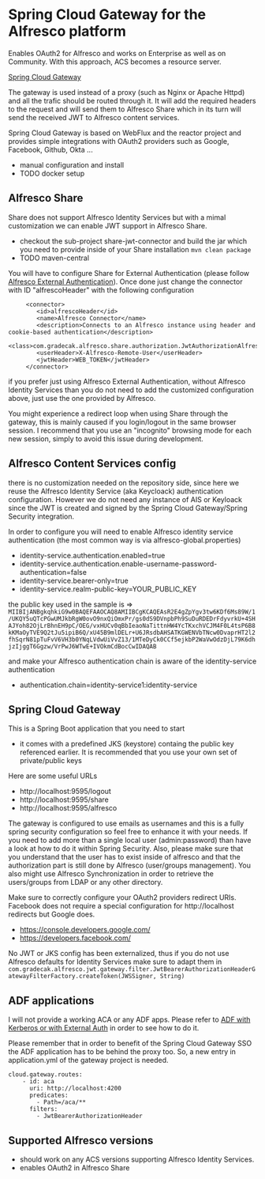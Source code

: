 
Spring Cloud Gateway for the Alfresco platform
===
Enables OAuth2 for Alfresco and works on Enterprise as well as on Community. With this approach, ACS becomes a resource server.

[Spring Cloud Gateway](https://spring.io/projects/spring-cloud-gateway)

The gateway is used instead of a proxy (such as Nginx or Apache Httpd) and all the trafic should be routed through it. It will add the required headers to the request
and will send them to Alfresco Share which in its turn will send the received JWT to Alfresco content services.

Spring Cloud Gateway is based on WebFlux and the reactor project and provides simple integrations with OAuth2 providers such as Google, Facebook, Github, Okta ...

- manual configuration and install
- TODO docker setup

Alfresco Share
-
Share does not support Alfresco Identity Services but with a mimal customization we can enable JWT support in Alfresco Share.
* checkout the sub-project share-jwt-connector and build the jar which you need to provide inside of your Share installation
`mvn clean package`
* TODO maven-central

You will have to configure Share for External Authentication (please follow [Alfresco External Authentication](https://docs.alfresco.com/6.2/tasks/auth-alfrescoexternal-sso.html)). Once done just change the connector with ID "alfrescoHeader" with the following configuration

         <connector>
            <id>alfrescoHeader</id>
            <name>Alfresco Connector</name>
            <description>Connects to an Alfresco instance using header and cookie-based authentication</description>
            <class>com.gradecak.alfresco.share.authorization.JwtAuthorizationAlfrescoConnector</class>
            <userHeader>X-Alfresco-Remote-User</userHeader>
            <jwtHeader>WEB_TOKEN</jwtHeader>
         </connector>

if you prefer just using Alfresco External Authentication, without Alfresco Identity Services than you do not need to add the customized configuration above, just use the one provided by Alfresco.

You might experience a redirect loop when using Share through the gateway, this is mainly caused if you login/logout in the same browser session. I recommend that you use an "incognito" browsing mode for each new session, simply to avoid this issue during development.

Alfresco Content Services config
-
there is no customization needed on the repository side, since here we reuse the Alfresco Identity Service (aka Keycloack) authentication configuration. However we do not need any instance of AIS or Keyloack since the JWT is created and signed by the Spring Cloud Gateway/Spring Security integration.

In order to configure you will need to enable Alfresco identity service authentication (the most common way is via alfresco-global.properties)
* identity-service.authentication.enabled=true
* identity-service.authentication.enable-username-password-authentication=false
* identity-service.bearer-only=true
* identity-service.realm-public-key=YOUR_PUBLIC_KEY

the public key used in the sample is => `MIIBIjANBgkqhkiG9w0BAQEFAAOCAQ8AMIIBCgKCAQEAsR2E4gZpYgv3tw6KDf6Ms89W/1/UKQY5uQTcPGwUMJkbRgW0ovO9nxQiOmxPr/gs0dS9DVnpbPh9SuDuRDEDrFdyvrkU+4SHAJYoh82OjLrBhnEH9pC/OEG/vxHUCv0qBbIeaoNaTittnHW4YcTKxchVCJM4F0L4tsP6B8kKMaOyTVE9Q2tJu5ipiB6Q/xU45B9mlDELr+U6JRsdbAHSATKGWENVbTNcw0DvaprHT2l2fhSqrN81pTuFvV6VH3b0YNqLVdwUiVvZ13/1MTeDyCk0CCf5ejkbP2WaVwOdzDjL79K6dhjzIjggT6Ggzw/VrPwJ6WTwE+IVOkmCdBocCwIDAQAB`

and make your Alfresco authentication chain is aware of the identity-service authentication
* authentication.chain=identity-service1:identity-service

Spring Cloud Gateway
-
This is a Spring Boot application that you need to start

* it comes with a predefined JKS (keystore) containg the public key referenced earlier. It is recommended that you use your own set of private/public keys

Here are some useful URLs
* http://localhost:9595/logout
* http://localhost:9595/share
* http://localhost:9595/alfresco

The gateway is configured to use emails as usernames and this is a fully spring security configuration so feel free to enhance it with your needs. If you need to add more than a single local user (admin:password) than have a look at how to do it within Spring Security. Also, please make sure that you understand that the user has to exist inside of alfresco and that the authorization part is still done by Alfresco (user/groups management). You also might use Alfresco Synchronization in order to retrieve the users/groups from LDAP or any other directory.

Make sure to correctly configure your OAuth2 providers redirect URIs. Facebook does not require a special configuration for http://localhost redirects but Google does.
* https://console.developers.google.com/
* https://developers.facebook.com/

No JWT or JKS config has been externalized, thus if you do not use Alfresco defaults for Identity Services make sure to adapt them in `com.gradecak.alfresco.jwt.gateway.filter.JwtBearerAuthorizationHeaderGatewayFilterFactory.createToken(JWSSigner, String)`

ADF applications
-
I will not provide a working ACA or any ADF apps. Please refer to [ADF with Kerberos or with External Auth](https://www.alfresco.com/abn/adf/docs/user-guide/kerberos/) in order to see how to do it.

Please remember that in order to benefit of the Spring Cloud Gateway SSO the ADF application has to be behind the proxy too. So, a new entry in application.yml of the gateway project is needed.

    cloud.gateway.routes:
        - id: aca
          uri: http://localhost:4200
          predicates:
            - Path=/aca/**
          filters:            
            - JwtBearerAuthorizationHeader

Supported Alfresco versions
----
- should work on any ACS versions supporting Alfresco Identity Services.
- enables OAuth2 in Alfresco Share